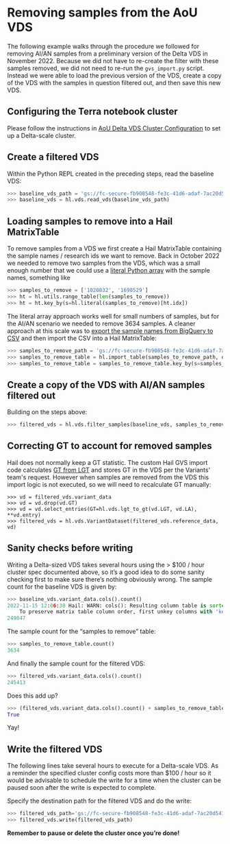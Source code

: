 # Removing samples from the AoU VDS

The following example walks through the procedure we followed for removing AI/AN samples from a preliminary version of
the Delta VDS in November 2022. Because we did not have to re-create the filter with these samples removed, we did not
need to re-run the `gvs_import.py` script. Instead we were able to load the previous version of the VDS, create a copy
of the VDS with the samples in question filtered out, and then save this new VDS.

## Configuring the Terra notebook cluster

Please follow the instructions
in [AoU Delta VDS Cluster Configuration](cluster/AoU%20Delta%20VDS%20Cluster%20Configuration.md) to set up a Delta-scale
cluster.

## Create a filtered VDS

Within the Python REPL created in the preceding steps, read the baseline VDS:

```python
>>> baseline_vds_path = 'gs://fc-secure-fb908548-fe3c-41d6-adaf-7ac20d541375/submissions/c86a6e8f-71a1-4c38-9e6a-f5229520641e/GvsExtractAvroFilesForHail/efb3dbe8-13e9-4542-8b69-02237ec77ca5/call-OutputPath/2022-10-19-6497f023/dead_alleles_removed_vs_667_249047_samples/gvs_export.vds'
>>> baseline_vds = hl.vds.read_vds(baseline_vds_path)
```

## Loading samples to remove into a Hail MatrixTable

To remove samples from a VDS we first create a Hail MatrixTable containing the sample names / research ids we want to
remove.
Back in October 2022 we needed to remove two samples from the VDS, which was a small enough number that we could use a
[literal Python array](https://hail.zulipchat.com/#narrow/stream/123011-Hail-Query-Dev/topic/GVS.20.3C.3D.3E.20Hail.20interop/near/304502823)
with the sample names, something like

```python
>>> samples_to_remove = ['1020832', '1698529']
>>> ht = hl.utils.range_table(len(samples_to_remove))
>>> ht = ht.key_by(s=hl.literal(samples_to_remove)[ht.idx])
```

The literal array approach works well for small numbers of samples, but for the AI/AN scenario we needed to remove
3634 samples. A cleaner approach at this scale was
to [export the sample names from BigQuery to CSV](https://broadworkbench.atlassian.net/browse/VS-721)
and then import the CSV into a Hail MatrixTable:

```python
>>> samples_to_remove_path = 'gs://fc-secure-fb908548-fe3c-41d6-adaf-7ac20d541375/delta_ai_an_removal/ai_an_hail_filtering.csv'
>>> samples_to_remove_table = hl.import_table(samples_to_remove_path, delimiter=',')
>>> samples_to_remove_table = samples_to_remove_table.key_by(s=samples_to_remove_table.research_id)
```

## Create a copy of the VDS with AI/AN samples filtered out

Building on the steps above:

```python
>>> filtered_vds = hl.vds.filter_samples(baseline_vds, samples_to_remove_table, keep=False, remove_dead_alleles=True)
```

## Correcting GT to account for removed samples

Hail does not normally keep a GT statistic. The custom Hail GVS import code
calculates [GT from LGT](https://github.com/hail-is/hail/blob/bb2400f5e3ff97c4932115cca833bbb150e4b40e/hail/python/hail/methods/impex.py#L3367)
and stores GT in the VDS per the Variants' team's request. However when samples are removed from the VDS this import
logic is not executed, so we will need to recalculate GT manually:

```
>>> vd = filtered_vds.variant_data
>>> vd = vd.drop(vd.GT)
>>> vd = vd.select_entries(GT=hl.vds.lgt_to_gt(vd.LGT, vd.LA), **vd.entry)
>>> filtered_vds = hl.vds.VariantDataset(filtered_vds.reference_data, vd)
```

## Sanity checks before writing

Writing a Delta-sized VDS takes several hours using the > $100 / hour cluster spec documented above, so it’s a good idea
to do some sanity checking first to make sure there’s nothing obviously wrong. The sample count for the baseline VDS is
given by:

```python
>>> baseline_vds.variant_data.cols().count()
2022-11-15 12:06:30 Hail: WARN: cols(): Resulting column table is sorted by 'col_key'.
    To preserve matrix table column order, first unkey columns with 'key_cols_by()'
249047
```

The sample count for the “samples to remove” table:

```python
>>> samples_to_remove_table.count()
3634
```

And finally the sample count for the filtered VDS:

```python
>>> filtered_vds.variant_data.cols().count()
245413
```

Does this add up?

```python
>>> (filtered_vds.variant_data.cols().count() + samples_to_remove_table.count()) == baseline_vds.variant_data.cols().count()
True
```

Yay!

## Write the filtered VDS

The following lines take several hours to execute for a Delta-scale VDS. As a reminder the specified cluster config
costs more than $100 / hour so it would be advisable to schedule the write for a time when the cluster can be paused
soon after the write is expected to complete.

Specify the destination path for the filtered VDS and do the write:

```python
>>> filtered_vds_path='gs://fc-secure-fb908548-fe3c-41d6-adaf-7ac20d541375/delta_ai_an_filtered_2022_11_15.vds'
>>> filtered_vds.write(filtered_vds_path)
```

**Remember to pause or delete the cluster once you’re done!**
